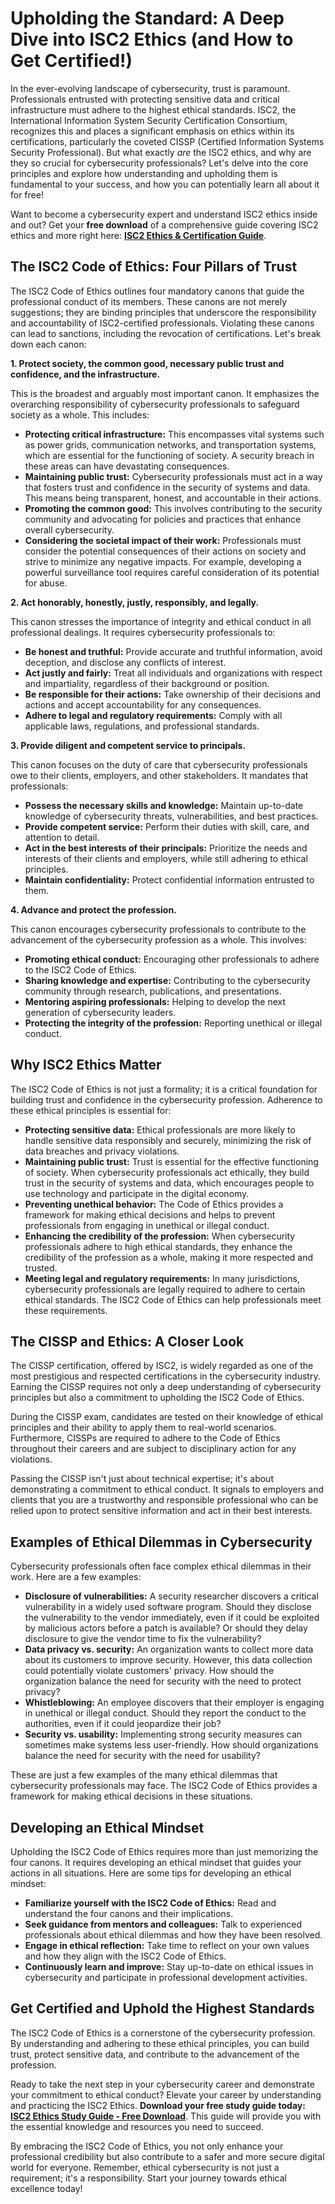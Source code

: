 # Upholding the Standard: A Deep Dive into ISC2 Ethics (and How to Get Certified!)

In the ever-evolving landscape of cybersecurity, trust is paramount. Professionals entrusted with protecting sensitive data and critical infrastructure must adhere to the highest ethical standards. ISC2, the International Information System Security Certification Consortium, recognizes this and places a significant emphasis on ethics within its certifications, particularly the coveted CISSP (Certified Information Systems Security Professional). But what exactly *are* the ISC2 ethics, and why are they so crucial for cybersecurity professionals? Let's delve into the core principles and explore how understanding and upholding them is fundamental to your success, and how you can potentially learn all about it for free!

Want to become a cybersecurity expert and understand ISC2 ethics inside and out? Get your **free download** of a comprehensive guide covering ISC2 ethics and more right here: [**ISC2 Ethics & Certification Guide**](https://udemywork.com/isc2-ethics).

## The ISC2 Code of Ethics: Four Pillars of Trust

The ISC2 Code of Ethics outlines four mandatory canons that guide the professional conduct of its members. These canons are not merely suggestions; they are binding principles that underscore the responsibility and accountability of ISC2-certified professionals. Violating these canons can lead to sanctions, including the revocation of certifications. Let's break down each canon:

**1. Protect society, the common good, necessary public trust and confidence, and the infrastructure.**

This is the broadest and arguably most important canon. It emphasizes the overarching responsibility of cybersecurity professionals to safeguard society as a whole. This includes:

*   **Protecting critical infrastructure:** This encompasses vital systems such as power grids, communication networks, and transportation systems, which are essential for the functioning of society. A security breach in these areas can have devastating consequences.
*   **Maintaining public trust:**  Cybersecurity professionals must act in a way that fosters trust and confidence in the security of systems and data.  This means being transparent, honest, and accountable in their actions.
*   **Promoting the common good:**  This involves contributing to the security community and advocating for policies and practices that enhance overall cybersecurity.
*   **Considering the societal impact of their work:**  Professionals must consider the potential consequences of their actions on society and strive to minimize any negative impacts. For example, developing a powerful surveillance tool requires careful consideration of its potential for abuse.

**2. Act honorably, honestly, justly, responsibly, and legally.**

This canon stresses the importance of integrity and ethical conduct in all professional dealings. It requires cybersecurity professionals to:

*   **Be honest and truthful:**  Provide accurate and truthful information, avoid deception, and disclose any conflicts of interest.
*   **Act justly and fairly:**  Treat all individuals and organizations with respect and impartiality, regardless of their background or position.
*   **Be responsible for their actions:**  Take ownership of their decisions and actions and accept accountability for any consequences.
*   **Adhere to legal and regulatory requirements:**  Comply with all applicable laws, regulations, and professional standards.

**3. Provide diligent and competent service to principals.**

This canon focuses on the duty of care that cybersecurity professionals owe to their clients, employers, and other stakeholders. It mandates that professionals:

*   **Possess the necessary skills and knowledge:**  Maintain up-to-date knowledge of cybersecurity threats, vulnerabilities, and best practices.
*   **Provide competent service:**  Perform their duties with skill, care, and attention to detail.
*   **Act in the best interests of their principals:**  Prioritize the needs and interests of their clients and employers, while still adhering to ethical principles.
*   **Maintain confidentiality:**  Protect confidential information entrusted to them.

**4. Advance and protect the profession.**

This canon encourages cybersecurity professionals to contribute to the advancement of the cybersecurity profession as a whole. This involves:

*   **Promoting ethical conduct:**  Encouraging other professionals to adhere to the ISC2 Code of Ethics.
*   **Sharing knowledge and expertise:**  Contributing to the cybersecurity community through research, publications, and presentations.
*   **Mentoring aspiring professionals:**  Helping to develop the next generation of cybersecurity leaders.
*   **Protecting the integrity of the profession:**  Reporting unethical or illegal conduct.

## Why ISC2 Ethics Matter

The ISC2 Code of Ethics is not just a formality; it is a critical foundation for building trust and confidence in the cybersecurity profession. Adherence to these ethical principles is essential for:

*   **Protecting sensitive data:** Ethical professionals are more likely to handle sensitive data responsibly and securely, minimizing the risk of data breaches and privacy violations.
*   **Maintaining public trust:**  Trust is essential for the effective functioning of society. When cybersecurity professionals act ethically, they build trust in the security of systems and data, which encourages people to use technology and participate in the digital economy.
*   **Preventing unethical behavior:**  The Code of Ethics provides a framework for making ethical decisions and helps to prevent professionals from engaging in unethical or illegal conduct.
*   **Enhancing the credibility of the profession:**  When cybersecurity professionals adhere to high ethical standards, they enhance the credibility of the profession as a whole, making it more respected and trusted.
*   **Meeting legal and regulatory requirements:** In many jurisdictions, cybersecurity professionals are legally required to adhere to certain ethical standards. The ISC2 Code of Ethics can help professionals meet these requirements.

## The CISSP and Ethics: A Closer Look

The CISSP certification, offered by ISC2, is widely regarded as one of the most prestigious and respected certifications in the cybersecurity industry. Earning the CISSP requires not only a deep understanding of cybersecurity principles but also a commitment to upholding the ISC2 Code of Ethics.

During the CISSP exam, candidates are tested on their knowledge of ethical principles and their ability to apply them to real-world scenarios. Furthermore, CISSPs are required to adhere to the Code of Ethics throughout their careers and are subject to disciplinary action for any violations.

Passing the CISSP isn't just about technical expertise; it's about demonstrating a commitment to ethical conduct. It signals to employers and clients that you are a trustworthy and responsible professional who can be relied upon to protect sensitive information and act in their best interests.

## Examples of Ethical Dilemmas in Cybersecurity

Cybersecurity professionals often face complex ethical dilemmas in their work. Here are a few examples:

*   **Disclosure of vulnerabilities:**  A security researcher discovers a critical vulnerability in a widely used software program. Should they disclose the vulnerability to the vendor immediately, even if it could be exploited by malicious actors before a patch is available? Or should they delay disclosure to give the vendor time to fix the vulnerability?
*   **Data privacy vs. security:**  An organization wants to collect more data about its customers to improve security. However, this data collection could potentially violate customers' privacy. How should the organization balance the need for security with the need to protect privacy?
*   **Whistleblowing:**  An employee discovers that their employer is engaging in unethical or illegal conduct. Should they report the conduct to the authorities, even if it could jeopardize their job?
*   **Security vs. usability:** Implementing strong security measures can sometimes make systems less user-friendly. How should organizations balance the need for security with the need for usability?

These are just a few examples of the many ethical dilemmas that cybersecurity professionals may face. The ISC2 Code of Ethics provides a framework for making ethical decisions in these situations.

## Developing an Ethical Mindset

Upholding the ISC2 Code of Ethics requires more than just memorizing the four canons. It requires developing an ethical mindset that guides your actions in all situations. Here are some tips for developing an ethical mindset:

*   **Familiarize yourself with the ISC2 Code of Ethics:**  Read and understand the four canons and their implications.
*   **Seek guidance from mentors and colleagues:**  Talk to experienced professionals about ethical dilemmas and how they have been resolved.
*   **Engage in ethical reflection:**  Take time to reflect on your own values and how they align with the ISC2 Code of Ethics.
*   **Continuously learn and improve:**  Stay up-to-date on ethical issues in cybersecurity and participate in professional development activities.

## Get Certified and Uphold the Highest Standards

The ISC2 Code of Ethics is a cornerstone of the cybersecurity profession. By understanding and adhering to these ethical principles, you can build trust, protect sensitive data, and contribute to the advancement of the profession.

Ready to take the next step in your cybersecurity career and demonstrate your commitment to ethical conduct?  Elevate your career by understanding and practicing the ISC2 Ethics. **Download your free study guide today:** [**ISC2 Ethics Study Guide - Free Download**](https://udemywork.com/isc2-ethics). This guide will provide you with the essential knowledge and resources you need to succeed.

By embracing the ISC2 Code of Ethics, you not only enhance your professional credibility but also contribute to a safer and more secure digital world for everyone. Remember, ethical cybersecurity is not just a requirement; it's a responsibility. Start your journey towards ethical excellence today!
